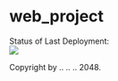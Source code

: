 # web_project


Status of Last Deployment:<br>
<img src="https://github.com/MAC0xFF/web_project/workflows/main/badge.svg?branch=master"><br>


Copyright by .. .. .. 2048.

